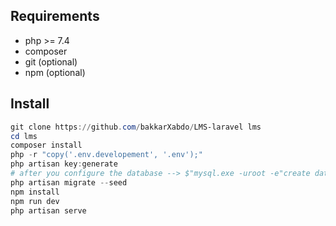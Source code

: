 ## Requirements
- php >= 7.4
- composer
- git (optional)
- npm (optional)

## Install
```powershell
git clone https://github.com/bakkarXabdo/LMS-laravel lms
cd lms
composer install
php -r "copy('.env.developement', '.env');"
php artisan key:generate
# after you configure the database --> $"mysql.exe -uroot -e"create database lms;"
php artisan migrate --seed
npm install
npm run dev
php artisan serve
```
